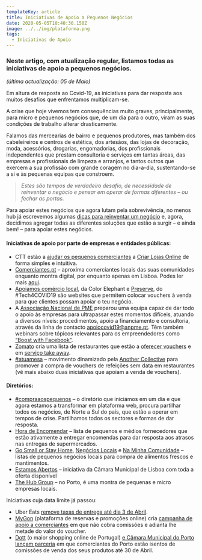 ```yaml
---
templateKey: article
title: Iniciativas de Apoio a Pequenos Negócios
date: 2020-05-05T10:40:30.150Z
image: ../../img/plataforma.png
tags:
  - Iniciativas de Apoio
---
```

### Neste artigo, com atualização regular, listamos todas as iniciativas de apoio a pequenos negócios.

*(*última actualização: 05 de Maio*)*

Em altura de resposta ao Covid-19, as iniciativas para dar resposta aos muitos desafios que enfrentamos multiplicam-se.

A crise que hoje vivemos tem consequências muito graves, principalmente, para micro e pequenos negócios que, de um dia para o outro, viram as suas condições de trabalho alterar drasticamente.

Falamos das mercearias de bairro e pequenos produtores, mas também dos cabeleireiros e centros de estética, dos artesãos, das lojas de decoração, moda, acessórios, drogarias, engomadorias, dos profissionais independentes que prestam consultoria e serviços em tantas áreas, das empresas e profissionais de limpeza e arranjos, e tantos outros que exercem a sua profissão com grande coragem no dia-a-dia, sustentando-se a si e às pequenas equipas que constroem.

> *Estes são tempos de verdadeiro desafio, de necessidade de reinventar o negócio e pensar em operar de formas diferentes – ou fechar as portas.*

Para apoiar estes negócios que agora lutam pela sobrevivência, no menos hub já escrevemos algumas [dicas para reinventar um negócio](https://menoshub.com/noticias/dicas-para-reinventar-o-teu-pequeno-negocio-compraaospequenos/) e, agora, decidimos agregar todas as diferentes soluções que estão a surgir – e ainda bem! – para apoiar estes negócios.

#### Iniciativas de apoio por parte de empresas e entidades públicas:

* CTT estão a [ajudar os pequenos comerciantes](https://www.dinheirovivo.pt/empresas/ctt-lanca-novos-servicos-dirigidos-as-pme-que-podem-criar-lojas-online/) a [Criar Lojas Online](https://www.ctt.pt/empresas/solucoes-setoriais/lojas-online-ctt/index) de forma simples e intuitiva.
* [Comerciantes.pt](https://comerciantes.pt/) – aproxima comerciantes locais das suas comunidades enquanto montra digital, por enquanto apenas em Lisboa. Podes ler mais [aqui](https://compraaospequenos.pt/articles/ferramentas-uteis-colaboracao-com-comerciantes-pt/).
* [Apoiamos comércio local](https://apoiamoscomerciolocal.com/pt), da Color Elephant e [Preserve](https://preserve.pt/), do #Tech4COVID19 são websites que permitem colocar vouchers à venda para que clientes possam apoiar o teu negócio.
* A [Associação Nacional de PME](https://www.anpme.pt/) preparou uma equipa capaz de dar todo o apoio às empresas para ultrapassar estes momentos difíceis, atuando a diversos níveis: procedimentos, apoio a financiamento e consultoria, através da linha de contacto [apoiocovid19@anpme.pt](mailto:apoiocovid19@anpme.pt). Têm também webinars sobre tópicos relevantes para os empreendedores como [“Boost with Facebook”](https://www.anpme.pt/eventos/boost-with-facebook-porto-lisboa-braga/).
* [Zomato](https://www.zomato.com/grande-lisboa) cria uma lista de restaurantes que estão a [oferecer vouchers](https://medium.com/@zomato.portugal/zomato-apoia-a-restaura%C3%A7%C3%A3o-um-presente-para-usar-depois-a789b8c82f7e) e em [serviço take away](https://www.zomato.com/grande-lisboa/takeaway-lisboa).
* [\#atuamesa](https://observador.pt/2020/03/18/pague-hoje-pelas-refeicoes-de-que-vai-desfrutar-amanha-movimento-atuamesa-quer-apoiar-restaurantes-em-crise/) – movimento dinamizado pela [Another Collective](https://anothercollective.pt/en/work/) para promover a compra de vouchers de refeições sem data em restaurantes (vê mais abaixo duas iniciativas que apoiam a venda de vouchers).

#### Diretórios:

* [\#compraaospequenos](https://compraaospequenos.pt/) – o diretório que iniciámos em um dia e que agora estamos a transformar em plataforma web, procura partilhar todos os negócios, de Norte a Sul do país, que estão a operar em tempos de crise. Partilhamos todos os sectores e formas de dar resposta.
* [Hora de Encomendar](https://horadeencomendar.com/) – lista de pequenos e médios fornecedores que estão ativamente a entregar encomendas para dar resposta aos atrasos nas entregas de supermercados.
* [Go Small or Stay Home](https://gosmallstayhome.com/index.html), [Negócios Locais](https://negocioslocais.pt/) e [Na Minha Comunidade](https://naminhacomunidade.pt/) – listas de pequenos negócios locais para compra de alimentos frescos e mantimentos.
* [Estamos Abertos](https://www.lisboa.pt/covid-19/a-cidade/comercio-e-servicos?fbclid=IwAR30TdfZRlHNpKCQ3xyjFchBQAc5CWarFDIuDX6F1Ul3_SHy1CP-zNbJHaA) – iniciativa da Câmara Municipal de Lisboa com toda a oferta disponível
* [The Hub Group](http://www.the-hub.group/) – no Porto, é uma montra de pequenas e micro empresas locais.

Iniciativas cuja data limite já passou:

* Uber Eats [remove taxas de entrega até dia 3 de Abril](https://eco.sapo.pt/2020/03/19/uber-eats-remove-taxas-de-entrega-ate-3-de-abril/).
* [MyGon](https://www.mygon.com/en) (plataforma de reservas e promoções online) cria [campanha de apoio a comerciantes](https://blog.mygon.com/2020/03/covid-19-ajuda-nos-a-ajudar-e-ganha-ainda-5e-por-cada-15e-em-compras.html) em que não cobra comissões e adianta lhe metade do valor do voucher.
* [Dott](https://dott.pt/pt/) (o maior shopping online de Portugal) [e Câmara Municipal do Porto lançam parceria](http://www.porto.pt/noticias/comercio-de-rua-do-porto-pode-vender-em-plataforma-online-sem-pagar-comissoes?fbclid=IwAR1-fLein9MoP9yrovbOYlCNaBEcDY75fPItO5HCx4Sh26vaTL3y9ItB6es) em que comerciantes do Porto estão isentos de comissões de venda dos seus produtos até 30 de Abril.